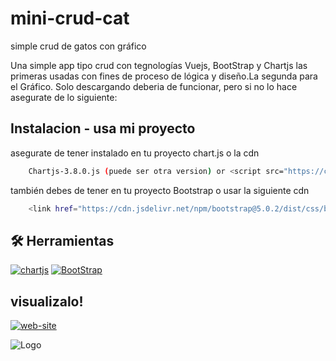 # mini-crud-cat
simple crud de gatos con gráfico

Una simple app tipo crud con tegnologías Vuejs, BootStrap y Chartjs
las primeras usadas con fines de proceso de lógica y diseño.La segunda para el Gráfico.
Solo descargando deberia de funcionar, pero si no lo hace asegurate de lo siguiente:


## Instalacion - usa mi proyecto 

asegurate de tener instalado en tu proyecto chart.js o la cdn

```bash
    Chartjs-3.8.0.js (puede ser otra version) or <script src="https://cdn.jsdelivr.net/npm/chart.js@3.8.0/dist/chart.min.js" ></script>  
```
también debes de tener en tu proyecto Bootstrap o usar la siguiente cdn
```bash 
    <link href="https://cdn.jsdelivr.net/npm/bootstrap@5.0.2/dist/css/bootstrap.min.css" rel="stylesheet" integrity="sha384-EVSTQN3/azprG1Anm3QDgpJLIm9Nao0Yz1ztcQTwFspd3yD65VohhpuuCOmLASjC" crossorigin="anonymous">
```
    
## 🛠 Herramientas
[![chartjs](https://img.shields.io/badge/Jquery-blue?style=for-the-badge&logo=jquery&logoColor=white)](https://www.chartjs.org/docs/latest/)
[![BootStrap](https://img.shields.io/badge/BootStrap-7952B3?style=for-the-badge&logo=bootstrap&logoColor=white)](https://getbootstrap.com/)


## visualizalo!

[![web-site](https://img.shields.io/badge/ver-sitio_web-pink?style=for-the-badge&logo=github&logoColor=white)](https://alicenon.github.io/mini-crud-cat/)



![Logo](https://alicenon.github.io/portafolio/assets/img/portfolio/crud-cat-1.png)
